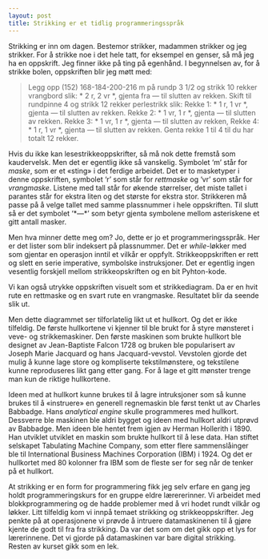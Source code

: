 ```yaml
---
layout: post
title: Strikking er et tidlig programmeringsspråk
---
```

Strikking er inn om dagen. Bestemor strikker, madammen strikker og jeg strikker. For å strikke noe i det hele tatt, for eksempel en genser, så må jeg ha en oppskrift. Jeg finner ikke på ting på egenhånd. I begynnelsen av, for å strikke bolen, oppskriften blir jeg møtt med:

> Legg opp (152) 168-184-200-216 m på rundp 3 1/2 og strikk 10 rekker vrangbord slik: * 2 r, 2 vr *, gjenta fra *—* til slutten av rekken. Skift til rundpinne 4 og strikk 12 rekker perlestrikk slik: Rekke 1: * 1 r, 1 vr *, gjenta *—* til slutten av rekken. Rekke 2: * 1 vr, 1 r *, gjenta *—* til slutten av rekken. Rekke 3: * 1 vr, 1 r *, gjenta *—* til slutten av rekken, Rekke 4: * 1 r, 1 vr *, gjenta *—* til slutten av rekken. Genta rekke 1 til 4 til du har totalt 12 rekker.

Hvis du ikke kan lesestrikkeoppskrifter, så må nok dette fremstå som kaudervelsk. Men det er egentlig ikke så vanskelig. Symbolet ‘m’ står for *maske*, som er et «sting» i det ferdige arbeidet. Det er to masketyper i denne oppskriften, symbolet ‘r’ som står for *rettmaske* og ‘vr’ som står for *vrangmaske*. Listene med tall står for økende størrelser, det miste tallet i parantes står for ekstra liten og det største for ekstra stor. Strikkeren må passe på å velge tallet med samme plassnummer i hele oppskriften. Til slutt så er det symbolet ‘\*—\*’ som betyr gjenta symbolene mellom asteriskene et gitt antall masker.

Men hva minner dette meg om? Jo, dette er jo et programmeringsspråk. Her er det lister som blir indeksert på plassnummer. Det er *while*-løkker med som gjentar en operasjon inntil et vilkår er oppfylt. Strikkeoppskriften er rett og slett en serie imperative, symbolske instruksjoner. Det er egentlig ingen vesentlig forskjell mellom strikkeopskriften og en bit Pyhton-kode.

Vi kan også utrykke oppskriften visuelt som et strikkediagram. Da er en hvit rute en rettmaske og en svart rute en vrangmaske. Resultatet blir da seende slik ut.

Men dette diagrammet ser tilforlatelig likt ut et hullkort. Og det er ikke tilfeldig. De første hullkortene vi kjenner til ble brukt for å styre mønsteret i veve- og strikkemaskiner. Den første maskinen som brukte hullkort ble designet av Jean-Baptiste Falcon 1728 og bruken ble popularisert av Joseph Marie Jacquard og hans Jacquard-vevstol. Vevstolen gjorde det mulig å kunne lage store og kompliserte tekstilmønstere, og tekstilene kunne reproduseres likt gang etter gang. For å lage et gitt mønster trenge man kun de riktige hullkortene.

Ideen med at hullkort kunne brukes til å lagre intruksjoner som så kunne brukes til å «instruere» en generell regnemaskin ble først tenkt ut av Charles Babbadge. Hans _analytical engine_ skulle programmeres med hullkort. Dessverre ble maskinen ble aldri bygget og ideen med hullkort aldri utprøvd av Babbadge. Men ideen ble hentet frem igjen av Herman Hollerith i 1890. Han utviklet utviklet en maskin som brukte hullkort til å lese data. Han stiftet selskapet Tabulating Machine Company, som etter flere sammenslåinger ble til International Business Machines Corporation (IBM) i 1924. Og det er hullkortet med 80 kolonner fra IBM som de fleste ser for seg når de tenker på et hullkort.

At strikking er en form for programmering fikk jeg selv erfare en gang jeg holdt programmeringskurs for en gruppe eldre lærererinner. Vi arbeidet med blokkprogrammering og de hadde problemer med å vri hodet rundt vilkår og løkker. Litt tilfeldig kom vi innpå temaet strikking og strikkeoppskrifter. Jeg penkte på at operasjonene vi prøvde å intruere datamaskinenen til å gjøre kjente de godt til fra fra strikking. Da var det som om det gikk opp et lys for lærerinnene. Det vi gjorde på datamaskinen var bare digital strikking. Resten av kurset gikk som en lek.
